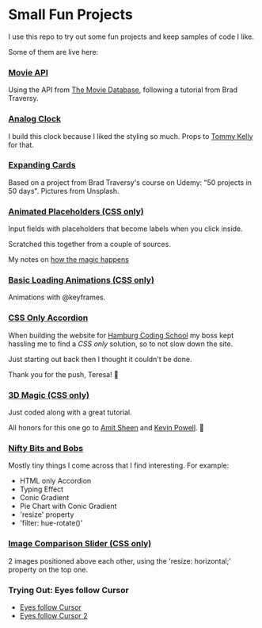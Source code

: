 # Small Fun Projects

I use this repo to try out some fun projects and keep samples of code I like.

Some of them are live here:


### [Movie API](https://codemon72.github.io/Small-Fun-Projects/Movie_API "Movie API")
Using the API from [The Movie Database](https://api.themoviedb.org), following a tutorial from Brad Traversy.


### [Analog Clock](https://codemon72.github.io/Small-Fun-Projects/JS_Clock)
I build this clock because I liked the styling so much.
Props to [Tommy Kelly](https://www.youtube.com/channel/UCBeE2qKffzEzRoWns6RZ8UA/videos) for that.

### [Expanding Cards](https://codemon72.github.io/Small-Fun-Projects/flowers)

Based on a project from Brad Traversy's course on Udemy: "50 projects in 50 days".
Pictures from Unsplash.


### [Animated Placeholders (CSS only)](https://codemon72.github.io/Small-Fun-Projects/Animated_Placeholders)

Input fields with placeholders that become labels when you click inside. 

Scratched this together from a couple of sources.

My notes on [how the magic happens](https://codemon72.github.io/Small-Fun-Projects/Animated_Placeholders/project_notes.md)

### [Basic Loading Animations (CSS only)](https://codemon72.github.io/Small-Fun-Projects/Loaders)

Animations with @keyframes.
      
### [CSS Only Accordion](https://codemon72.github.io/Small-Fun-Projects/CSS_only_Accordion)

When building the website for [Hamburg Coding School](https://hamburgcodingschool.com) my boss kept hassling me to find a *CSS only* solution, so to not slow down the site. 

Just starting out back then I thought it couldn't be done. 

Thank you for the push, Teresa! &#129303;

### [3D Magic (CSS only)](https://codemon72.github.io/Small-Fun-Projects/3D-Rotating-Perspective-Awesomeness)

Just coded along with a great tutorial.

All honors for this one go to [Amit Sheen](https://amitsh.com/) and [Kevin Powell](https://www.kevinpowell.co/). 🙏

### [Nifty Bits and Bobs](https://codemon72.github.io/Small-Fun-Projects/Nifty_Bits_and_Bobs)

Mostly tiny things I come across that I find interesting. For example:
- HTML only Accordion
- Typing Effect
- Conic Gradient
- Pie Chart with Conic Gradient
- 'resize' property
- 'filter: hue-rotate()'

### [Image Comparison Slider (CSS only)](https://codemon72.github.io/Small-Fun-Projects/Image_Comparison_Slider)
2 images positioned above each other, using the 'resize: horizontal;' property on the top one.

### Trying Out: Eyes follow Cursor
- [Eyes follow Cursor](https://codemon72.github.io/Small-Fun-Projects/Eyes_Follow_Cursor)
- [Eyes follow Cursor 2](https://codemon72.github.io/Small-Fun-Projects/Eyes_Follow_Cursor_2)

